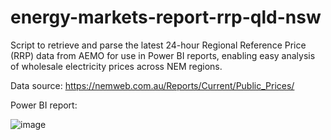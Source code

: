 # energy-markets-report-rrp-qld-nsw
Script to retrieve and parse the latest 24-hour Regional Reference Price (RRP) data from AEMO for use in Power BI reports, enabling easy analysis of wholesale electricity prices across NEM regions.

Data source: https://nemweb.com.au/Reports/Current/Public_Prices/

Power BI report:

![image](https://github.com/user-attachments/assets/a94e50e3-497f-4758-9243-af852b337616)
